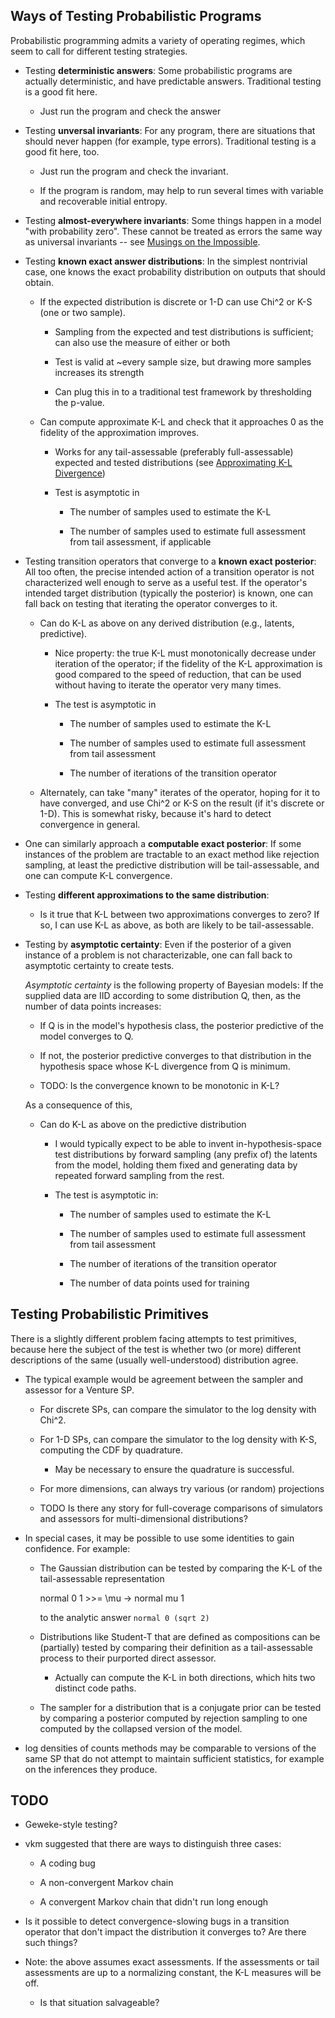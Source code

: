 Ways of Testing Probabilistic Programs
--------------------------------------

Probabilistic programming admits a variety of operating regimes, which
seem to call for different testing strategies.

- Testing **deterministic answers**: Some probabilistic programs are
  actually deterministic, and have predictable answers.  Traditional
  testing is a good fit here.

  - Just run the program and check the answer

- Testing **unversal invariants**: For any program, there are
  situations that should never happen (for example, type errors).
  Traditional testing is a good fit here, too.

  - Just run the program and check the invariant.

  - If the program is random, may help to run several times with
    variable and recoverable initial entropy.

- Testing **almost-everywhere invariants**: Some things happen in a
  model "with probability zero".  These cannot be treated as errors
  the same way as universal invariants -- see [Musings on the
  Impossible](https://github.com/mit-probabilistic-computing-project/Venturecxx/blob/master/doc/impossibility.md).

- Testing **known exact answer distributions**: In the simplest
  nontrivial case, one knows the exact probability distribution on
  outputs that should obtain.

  - If the expected distribution is discrete or 1-D can use Chi^2 or
    K-S (one or two sample).

    - Sampling from the expected and test distributions is sufficient;
      can also use the measure of either or both

    - Test is valid at ~every sample size, but drawing more samples
      increases its strength

    - Can plug this in to a traditional test framework by thresholding
      the p-value.

  - Can compute approximate K-L and check that it approaches 0 as the
    fidelity of the approximation improves.

    - Works for any tail-assessable (preferably full-assessable)
      expected and tested distributions (see [Approximating K-L Divergence](https://github.com/mit-probabilistic-computing-project/Venturecxx/blob/master/doc/on-approximating-kl-divergence.md))

    - Test is asymptotic in

      - The number of samples used to estimate the K-L

      - The number of samples used to estimate full assessment from
        tail assessment, if applicable

- Testing transition operators that converge to a **known exact
  posterior**: All too often, the precise intended action of a
  transition operator is not characterized well enough to serve as a
  useful test.  If the operator's intended target distribution
  (typically the posterior) is known, one can fall back on testing
  that iterating the operator converges to it.

  - Can do K-L as above on any derived distribution (e.g., latents,
    predictive).

    - Nice property: the true K-L must monotonically decrease under
      iteration of the operator; if the fidelity of the K-L
      approximation is good compared to the speed of reduction, that
      can be used without having to iterate the operator very many
      times.

    - The test is asymptotic in

      - The number of samples used to estimate the K-L

      - The number of samples used to estimate full assessment from
        tail assessment

      - The number of iterations of the transition operator

  - Alternately, can take "many" iterates of the operator, hoping for
    it to have converged, and use Chi^2 or K-S on the result (if it's
    discrete or 1-D).  This is somewhat risky, because it's hard to
    detect convergence in general.

- One can similarly approach a **computable exact posterior**: If some
  instances of the problem are tractable to an exact method like
  rejection sampling, at least the predictive distribution will be
  tail-assessable, and one can compute K-L convergence.

- Testing **different approximations to the same distribution**:

  - Is it true that K-L between two approximations converges to zero?
    If so, I can use K-L as above, as both are likely to be
    tail-assessable.

- Testing by **asymptotic certainty**: Even if the posterior of a
  given instance of a problem is not characterizable, one can fall
  back to asymptotic certainty to create tests.

  _Asymptotic certainty_ is the following property of Bayesian models:
  If the supplied data are IID according to some distribution Q, then,
  as the number of data points increases:

  - If Q is in the model's hypothesis class, the posterior predictive of 
    the model converges to Q.

  - If not, the posterior predictive converges to that distribution in
    the hypothesis space whose K-L divergence from Q is minimum.

  - TODO: Is the convergence known to be monotonic in K-L?

  As a consequence of this, 

  - Can do K-L as above on the predictive distribution

    - I would typically expect to be able to invent
      in-hypothesis-space test distributions by forward sampling (any
      prefix of) the latents from the model, holding them fixed and
      generating data by repeated forward sampling from the rest.

    - The test is asymptotic in:

      - The number of samples used to estimate the K-L

      - The number of samples used to estimate full assessment from
        tail assessment

      - The number of iterations of the transition operator

      - The number of data points used for training

Testing Probabilistic Primitives
--------------------------------

There is a slightly different problem facing attempts to test
primitives, because here the subject of the test is whether two (or
more) different descriptions of the same (usually well-understood)
distribution agree.

- The typical example would be agreement between the sampler and
  assessor for a Venture SP.

  - For discrete SPs, can compare the simulator to the log density with
    Chi^2.

  - For 1-D SPs, can compare the simulator to the log density with K-S,
    computing the CDF by quadrature.

    - May be necessary to ensure the quadrature is successful.

  - For more dimensions, can always try various (or random)
    projections

  - TODO Is there any story for full-coverage comparisons of
    simulators and assessors for multi-dimensional distributions?

- In special cases, it may be possible to use some identities to gain
  confidence.  For example:

  - The Gaussian distribution can be tested by comparing the K-L of
    the tail-assessable representation

    normal 0 1 >>= \mu -> normal mu 1

    to the analytic answer `normal 0 (sqrt 2)`

  - Distributions like Student-T that are defined as compositions can
    be (partially) tested by comparing their definition as a
    tail-assessable process to their purported direct assessor.

    - Actually can compute the K-L in both directions, which hits two
      distinct code paths.

  - The sampler for a distribution that is a conjugate prior can be
    tested by comparing a posterior computed by rejection sampling to
    one computed by the collapsed version of the model.

- log densities of counts methods may be comparable to versions of the
  same SP that do not attempt to maintain sufficient statistics, for
  example on the inferences they produce.

TODO
----

- Geweke-style testing?

- vkm suggested that there are ways to distinguish three cases:

  - A coding bug

  - A non-convergent Markov chain

  - A convergent Markov chain that didn't run long enough

- Is it possible to detect convergence-slowing bugs in a transition
  operator that don't impact the distribution it converges to?  Are
  there such things?

- Note: the above assumes exact assessments.  If the assessments or
  tail assessments are up to a normalizing constant, the K-L measures
  will be off.

  - Is that situation salvageable?
